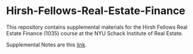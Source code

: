 # Hirsh-Fellows-Real-Estate-Finance
This repository contains supplemental materials for the Hirsh Fellows Real Estate Finance (1035) course at the NYU Schack Institute of Real Estate.

Supplemental Notes are this [link](https://nbviewer.jupyter.org/github/thsavage/Hirsh-Fellows-Real-Estate-Finance/blob/master/CRE%20Finance%20Supplemental%20Notes.ipynb).
